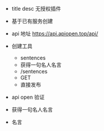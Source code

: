 - title desc  无授权插件
- 基于已有服务创建
- api  地址  https://api.apiopen.top/api/

- 创建工具
    - sentences
    - 获得一句名人名言
    - /sentences
    - GET
    - 直接发布

- api open  验证

- 获得一句名人名言
- 名言
